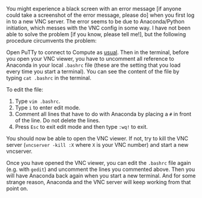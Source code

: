 You might experience a black screen with an error message [if anyone could take a screenshot of the error message, please do] when you first log in to a new VNC server. The error seems to be due to Anaconda/Python initiation, which messes with the VNC config in some way. I have not been able to solve the problem [if you know, please tell me!], but the following procedure circumvents the problem:

Open PuTTy to connect to Compute as [usual](https://github.com/natmegsweden/NatMEG_Wiki/wiki/Connect-to-Compute). Then in the terminal, before you open your VNC viewer, you have to uncomment all reference to Anaconda in your local `.bashrc` file (these are the setting that you load every time you start a terminal). You can see the content of the file by typing `cat .bashrc` in the terminal.

To edit the file:
1. Type `vim .bashrc`. 
2. Type `i` to enter edit mode.
3. Comment all lines that have to do with Anaconda by placing a `#` in front of the line. Do not delete the lines.
4. Press `Esc` to exit edit mode and then type `:wq!` to exit.

You should now be able to open the VNC viewer. If not, try to kill the VNC server (`vncserver -kill :X` where `X` is your VNC number) and start a new vncserver.

Once you have opened the VNC viewer, you can edit the `.bashrc` file again (e.g. with `gedit`) and uncomment the lines you commented above. Then you will have Anaconda back again when you start a new terminal. And for some strange reason, Anaconda and the VNC server will keep working from that point on.